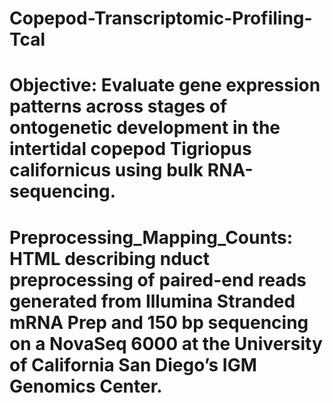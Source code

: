 # Copepod-Transcriptomic-Profiling-Tcal
# Objective: Evaluate gene expression patterns across stages of ontogenetic development in the intertidal copepod Tigriopus californicus using bulk RNA-sequencing.
# Preprocessing_Mapping_Counts: HTML describing nduct preprocessing of paired-end reads generated from Illumina Stranded mRNA Prep and 150 bp sequencing on a NovaSeq 6000 at the University of California San Diego’s IGM Genomics Center.
